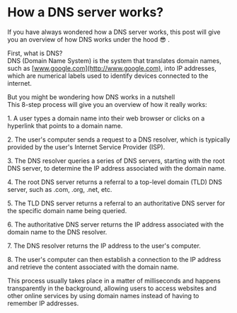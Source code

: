 # How a DNS server works?

If you have always wondered how a DNS server works, this post will give you an overview of how DNS works under the hood 😎 .  
  
First, what is DNS?  
DNS (Domain Name System) is the system that translates domain names, such as [www.google.com](http://www.google.com), into IP addresses, which are numerical labels used to identify devices connected to the internet.  
  
But you might be wondering how DNS works in a nutshell  
This 8-step process will give you an overview of how it really works:  
  
1\. A user types a domain name into their web browser or clicks on a hyperlink that points to a domain name.  
  
2\. The user's computer sends a request to a DNS resolver, which is typically provided by the user's Internet Service Provider (ISP).  
  
3\. The DNS resolver queries a series of DNS servers, starting with the root DNS server, to determine the IP address associated with the domain name.  
  
4\. The root DNS server returns a referral to a top-level domain (TLD) DNS server, such as .com, .org, .net, etc.  
  
5\. The TLD DNS server returns a referral to an authoritative DNS server for the specific domain name being queried.  
  
6\. The authoritative DNS server returns the IP address associated with the domain name to the DNS resolver.  
  
7\. The DNS resolver returns the IP address to the user's computer.  
  
8\. The user's computer can then establish a connection to the IP address and retrieve the content associated with the domain name.  
  
This process usually takes place in a matter of milliseconds and happens transparently in the background, allowing users to access websites and other online services by using domain names instead of having to remember IP addresses.